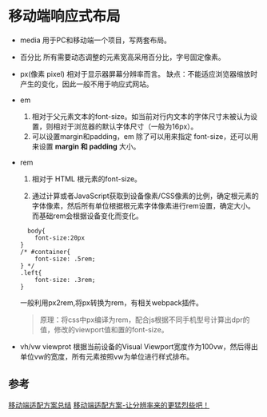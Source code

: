 # 移动端响应式布局
- media
    用于PC和移动端一个项目，写两套布局。
    
- 百分比
    所有需要动态调整的元素宽高采用百分比，字号固定像素。
    
- px(像素 pixel)
  相对于显示器屏幕分辨率而言。
  缺点：不能适应浏览器缩放时产生的变化，因此一般不用于响应式网站。
  
- em
    1. 相对于父元素文本的font-size。如当前对行内文本的字体尺寸未被认为设置，则相对于浏览器的默认字体尺寸（一般为16px）。
    2.  可以设置margin和padding，em 除了可以用来指定 font-size，还可以用来设置 **margin 和 padding** 大小。
    
- rem
     
    1. 相对于 HTML 根元素的font-size。
    
    2. 通过计算或者JavaScript获取到设备像素/CSS像素的比例，确定根元素的字体像素，然后所有单位根据根元素字体像素进行rem设置，确定大小。而基础rem会根据设备变化而变化。
           
    
    ```
      body{
        font-size:20px
    }
    /* #container{
        font-size: .5rem;
    } */
    .left{
        font-size: .3rem;
    }
    ```
    一般利用px2rem,将px转换为rem，有相关webpack插件。
    
    > 原理：将css中px编译为rem，配合js根据不同手机型号计算出dpr的值，修改<meta>的viewport值和置<html>的font-size。
    
- vh/vw
   viewprot 根据当前设备的Visual Viewport宽度作为100vw，然后得出单位vw的宽度，所有元素按照vw为单位进行样式排布。
## 参考

[移动端适配方案总结](https://juejin.im/post/5dc27a0f6fb9a04a8e3bd969)
[移动端适配方案-让分辨率来的更猛烈些吧！](https://juejin.im/post/5bc7fb9ef265da0acd20ebeb)